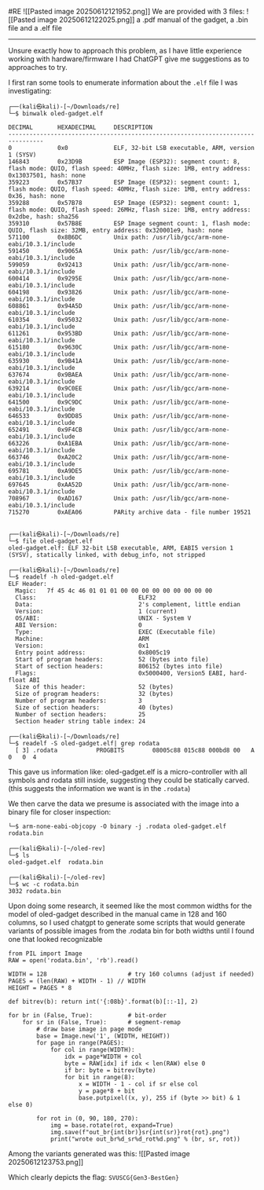 #RE 
![[Pasted image 20250612121952.png]]
We are provided with 3 files: ![[Pasted image 20250612122025.png]]
a .pdf manual of the gadget, a .bin file and a .elf file

---

Unsure exactly how to approach this problem, as I have little experience working with hardware/firmware I had ChatGPT give me suggestions as to approaches to try.

I first ran some tools to enumerate information about the `.elf` file I was investigating:

```
┌──(kali㉿kali)-[~/Downloads/re]
└─$ binwalk oled-gadget.elf                

DECIMAL       HEXADECIMAL     DESCRIPTION
--------------------------------------------------------------------------------
0             0x0             ELF, 32-bit LSB executable, ARM, version 1 (SYSV)
146843        0x23D9B         ESP Image (ESP32): segment count: 8, flash mode: QUIO, flash speed: 40MHz, flash size: 1MB, entry address: 0x13037501, hash: none
359223        0x57B37         ESP Image (ESP32): segment count: 1, flash mode: QUIO, flash speed: 40MHz, flash size: 1MB, entry address: 0x36, hash: none
359288        0x57B78         ESP Image (ESP32): segment count: 1, flash mode: QUIO, flash speed: 26MHz, flash size: 1MB, entry address: 0x2dbe, hash: sha256
359310        0x57B8E         ESP Image segment count: 1, flash mode: QUIO, flash size: 32MB, entry address: 0x320001e9, hash: none
571100        0x8B6DC         Unix path: /usr/lib/gcc/arm-none-eabi/10.3.1/include
591450        0x9065A         Unix path: /usr/lib/gcc/arm-none-eabi/10.3.1/include
599059        0x92413         Unix path: /usr/lib/gcc/arm-none-eabi/10.3.1/include
600414        0x9295E         Unix path: /usr/lib/gcc/arm-none-eabi/10.3.1/include
604198        0x93826         Unix path: /usr/lib/gcc/arm-none-eabi/10.3.1/include
608861        0x94A5D         Unix path: /usr/lib/gcc/arm-none-eabi/10.3.1/include
610354        0x95032         Unix path: /usr/lib/gcc/arm-none-eabi/10.3.1/include
611261        0x953BD         Unix path: /usr/lib/gcc/arm-none-eabi/10.3.1/include
615180        0x9630C         Unix path: /usr/lib/gcc/arm-none-eabi/10.3.1/include
635930        0x9B41A         Unix path: /usr/lib/gcc/arm-none-eabi/10.3.1/include
637674        0x9BAEA         Unix path: /usr/lib/gcc/arm-none-eabi/10.3.1/include
639214        0x9C0EE         Unix path: /usr/lib/gcc/arm-none-eabi/10.3.1/include
641500        0x9C9DC         Unix path: /usr/lib/gcc/arm-none-eabi/10.3.1/include
646533        0x9DD85         Unix path: /usr/lib/gcc/arm-none-eabi/10.3.1/include
652491        0x9F4CB         Unix path: /usr/lib/gcc/arm-none-eabi/10.3.1/include
663226        0xA1EBA         Unix path: /usr/lib/gcc/arm-none-eabi/10.3.1/include
663746        0xA20C2         Unix path: /usr/lib/gcc/arm-none-eabi/10.3.1/include
695781        0xA9DE5         Unix path: /usr/lib/gcc/arm-none-eabi/10.3.1/include
697645        0xAA52D         Unix path: /usr/lib/gcc/arm-none-eabi/10.3.1/include
708967        0xAD167         Unix path: /usr/lib/gcc/arm-none-eabi/10.3.1/include
715270        0xAEA06         PARity archive data - file number 19521

                                                                                                                                                                                                                                           
┌──(kali㉿kali)-[~/Downloads/re]
└─$ file oled-gadget.elf 
oled-gadget.elf: ELF 32-bit LSB executable, ARM, EABI5 version 1 (SYSV), statically linked, with debug_info, not stripped
                                                                                                                                                                                                                                           
┌──(kali㉿kali)-[~/Downloads/re]
└─$ readelf -h oled-gadget.elf 
ELF Header:
  Magic:   7f 45 4c 46 01 01 01 00 00 00 00 00 00 00 00 00 
  Class:                             ELF32
  Data:                              2's complement, little endian
  Version:                           1 (current)
  OS/ABI:                            UNIX - System V
  ABI Version:                       0
  Type:                              EXEC (Executable file)
  Machine:                           ARM
  Version:                           0x1
  Entry point address:               0x8005c19
  Start of program headers:          52 (bytes into file)
  Start of section headers:          806152 (bytes into file)
  Flags:                             0x5000400, Version5 EABI, hard-float ABI
  Size of this header:               52 (bytes)
  Size of program headers:           32 (bytes)
  Number of program headers:         3
  Size of section headers:           40 (bytes)
  Number of section headers:         25
  Section header string table index: 24
                                                                                                                                                                                                                                           
┌──(kali㉿kali)-[~/Downloads/re]
└─$ readelf -S oled-gadget.elf| grep rodata
  [ 3] .rodata           PROGBITS        08005c88 015c88 000bd8 00   A  0   0  4

```

This gave us information like: oled-gadget.elf is a micro-controller with all symbols and rodata still inside, suggesting they could be statically carved.  (this suggests the information we want is in the `.rodata`)

We then carve the data we presume is associated with the image into a binary file for closer inspection:

```┌──(kali㉿kali)-[~/oled-rev]
└─$ arm-none-eabi-objcopy -O binary -j .rodata oled-gadget.elf rodata.bin
                                                                                                                                                                                                                                           
┌──(kali㉿kali)-[~/oled-rev]
└─$ ls
oled-gadget.elf  rodata.bin
                                                                                                                                                                                                                                           
┌──(kali㉿kali)-[~/oled-rev]
└─$ wc -c rodata.bin
3032 rodata.bin
```

Upon doing some research, it seemed like the most common widths for the model of oled-gadget described in the manual came in 128 and 160 columns, so I used chatgpt to generate some scripts that would generate variants of possible images from the .rodata bin for both widths until I found one that looked recognizable

```
from PIL import Image
RAW = open('rodata.bin', 'rb').read()

WIDTH = 128                       # try 160 columns (adjust if needed)
PAGES = (len(RAW) + WIDTH - 1) // WIDTH
HEIGHT = PAGES * 8

def bitrev(b): return int('{:08b}'.format(b)[::-1], 2)

for br in (False, True):          # bit-order
    for sr in (False, True):      # segment-remap
        # draw base image in page mode
        base = Image.new('1', (WIDTH, HEIGHT))
        for page in range(PAGES):
            for col in range(WIDTH):
                idx = page*WIDTH + col
                byte = RAW[idx] if idx < len(RAW) else 0
                if br: byte = bitrev(byte)
                for bit in range(8):
                    x = WIDTH - 1 - col if sr else col
                    y = page*8 + bit
                    base.putpixel((x, y), 255 if (byte >> bit) & 1 else 0)

        for rot in (0, 90, 180, 270):
            img = base.rotate(rot, expand=True)
            img.save(f"out_br{int(br)}sr{int(sr)}rot{rot}.png")
            print("wrote out_br%d_sr%d_rot%d.png" % (br, sr, rot))
```

Among the variants generated was this:
![[Pasted image 20250612123753.png]]

Which clearly depicts the flag: `SVUSCG{Gen3-BestGen}`